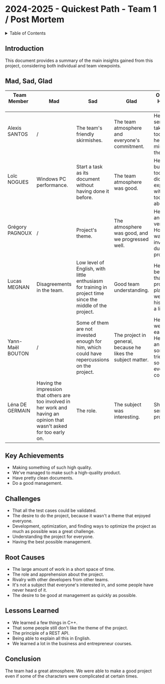 # 2024-2025 - Quickest Path - Team 1 / Post Mortem

<details>
<summary>Table of Contents</summary>

- [2024-2025 - Quickest Path - Team 1 / Post Mortem](#2024-2025---quickest-path---team-1--post-mortem)
  - [Introduction](#introduction)
  - [Mad, Sad, Glad](#mad-sad-glad)
  - [Key Achievements](#key-achievements)
  - [Challenges](#challenges)
  - [Root Causes](#root-causes)
  - [Lessons Learned](#lessons-learned)
  - [Conclusion](#conclusion)

</details>

## Introduction

This document provides a summary of the main insights gained from this project, considering both individual and team viewpoints.

## Mad, Sad, Glad

| Team Member      | Mad                                                                                                                      | Sad                                                                                                        | Glad                                                        | Overwiew of Him/Her by the Team                                                                                           | 
| ---------------- | ------------------------------------------------------------------------------------------------------------------------ | ---------------------------------------------------------------------------------------------------------- | ----------------------------------------------------------- | ------------------------------------------------------------------------------------------------------------------------- |
| Alexis SANTOS    | /                                                                                                                        | The team's friendly skirmishes.                                                                            | The team atmosphere and everyone's commitment.              | He is too serious and takes his role too much to heart. He mismanaged the tasks.                                          |
| Loïc NOGUES      | Windows PC performance.                                                                                                  | Start a task as its document without having done it before.                                                | The team atmosphere was good.                               | He's pleasant but has been too absent. He didn't try to explain without talking too much about it.                        |
| Grégory PAGNOUX  | /                                                                                                                        | Project's theme.                                                                                           | The atmosphere was good, and we progressed well.            | He is sensitive and can get very angry. However, he was very inverted during the project.                                 |
| Lucas MEGNAN     | Disagreements in the team.                                                                                               | Low level of English, with little enthusiasm for training in project time since the middle of the project. | Good team understanding.                                    | He has a better attitude than in the last project and plays his part well. However, his attitude is a little too chill.   |
| Yann-Maël BOUTON | /                                                                                                                        | Some of them are not invested enough for him, which could have repercussions on the project.               | The project in general, because he likes the subject matter.| He worked well but was easily irritated. He was annoying to some and only tried to explain so that everyone could follow. |
| Léna DE GERMAIN  | Having the impression that others are too involved in her work and having an opinion that wasn't asked for too early on. | The role.                                                                                                  | The subject was interesting.                                | She's sensitive and procrastinates.                                                                                       |


## Key Achievements

- Making something of such high quality.
- We've managed to make such a high-quality product.
- Have pretty clean documents.
- Do a good management.

## Challenges

- That all the test cases could be validated.
- The desire to do the project, because it wasn't a theme that enjoyed everyone.
- Development, optimization, and finding ways to optimize the project as much as possible was a great challenge.
- Understanding the project for everyone.
- Having the best possible management.
  
## Root Causes

- The large amount of work in a short space of time.
- The role and apprehension about the project.
- Rivalry with other developers from other teams.
- It's not a subject that everyone's interested in, and some people have never heard of it.
- The desire to be good at management as quickly as possible.

## Lessons Learned

- We learned a few things in C++.
- That some people still don't like the theme of the project.
- The principle of a REST API.
- Being able to explain all this in English.
- We learned a lot in the business and entrepreneur courses.

## Conclusion

The team had a great atmosphere. We were able to make a good project even if some of the characters were complicated at certain times.